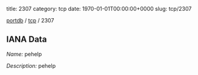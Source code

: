 title: 2307
category: tcp
date: 1970-01-01T00:00:00+0000
slug: tcp/2307

[portdb](/) / [tcp](/category/tcp.html) / 2307


## IANA Data

_Name:_ pehelp

_Description:_ pehelp

